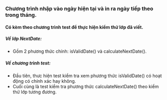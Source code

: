 ### Chương trình nhập vào ngày hiện tại và in ra ngày tiếp theo trong tháng.
#### Có kèm theo chương trình test để thực hiện kiểm thử lớp  đã viết.
##### Về lớp NextDate:
- Gồm 2 phương thức chính: isValidDate() và calculateNextDate().
##### Về chương trình test: 
- Đầu tiên, thưc hiện test kiểm tra xem phương thức isValidDate() có hoạt động có chính xác hay không.
- Cuối cùng là test kiểm tra phương thức calculateNextDate() theo kiểm thử lớp tương đương.
